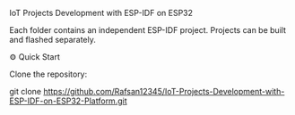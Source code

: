 
IoT Projects Development with ESP-IDF on ESP32

Each folder contains an independent ESP-IDF project. Projects can be built and flashed separately.

⚙️ Quick Start

Clone the repository:

git clone https://github.com/Rafsan12345/IoT-Projects-Development-with-ESP-IDF-on-ESP32-Platform.git






